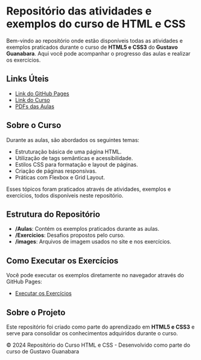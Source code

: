 # Repositório das atividades e exemplos do curso de HTML e CSS

Bem-vindo ao repositório onde estão disponíveis todas as atividades e exemplos praticados durante o curso de **HTML5 e CSS3** do **Gustavo Guanabara**. Aqui você pode acompanhar o progresso das aulas e realizar os exercícios.

## Links Úteis

- [Link do GitHub Pages](https://gustavommcv.github.io/Curso-Html-CSS-Gustavo-Guanabara/)
- [Link do Curso](https://www.cursoemvideo.com/curso/html5-css3-modulo1/)
- [PDFs das Aulas](https://github.com/gustavoguanabara/html-css/tree/master/aulas-pdf)

## Sobre o Curso

Durante as aulas, são abordados os seguintes temas:

- Estruturação básica de uma página HTML.
- Utilização de tags semânticas e acessibilidade.
- Estilos CSS para formatação e layout de páginas.
- Criação de páginas responsivas.
- Práticas com Flexbox e Grid Layout.

Esses tópicos foram praticados através de atividades, exemplos e exercícios, todos disponíveis neste repositório.

## Estrutura do Repositório

- **/Aulas**: Contém os exemplos praticados durante as aulas.
- **/Exercicios**: Desafios propostos pelo curso.
- **/images**: Arquivos de imagem usados no site e nos exercícios.

## Como Executar os Exercícios

Você pode executar os exemplos diretamente no navegador através do GitHub Pages:

- [Executar os Exercícios](https://gustavommcv.github.io/Curso-Html-CSS-Gustavo-Guanabara/Exercicios/index.html)

## Sobre o Projeto

Este repositório foi criado como parte do aprendizado em **HTML5 e CSS3** e serve para consolidar os conhecimentos adquiridos durante o curso.

&copy; 2024 Repositório do Curso HTML e CSS - Desenvolvido como parte do curso de Gustavo Guanabara
